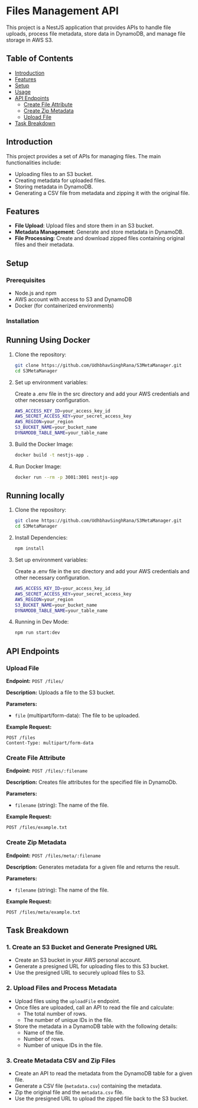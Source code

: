 # Files Management API

This project is a NestJS application that provides APIs to handle file uploads, process file metadata, store data in DynamoDB, and manage file storage in AWS S3.

## Table of Contents

- [Introduction](#introduction)
- [Features](#features)
- [Setup](#setup)
- [Usage](#usage)
- [API Endpoints](#api-endpoints)
  - [Create File Attribute](#create-file-attribute)
  - [Create Zip Metadata](#create-zip-metadata)
  - [Upload File](#upload-file)
- [Task Breakdown](#task-breakdown)

## Introduction

This project provides a set of APIs for managing files. The main functionalities include:
- Uploading files to an S3 bucket.
- Creating metadata for uploaded files.
- Storing metadata in DynamoDB.
- Generating a CSV file from metadata and zipping it with the original file.

## Features

- **File Upload**: Upload files and store them in an S3 bucket.
- **Metadata Management**: Generate and store metadata in DynamoDB.
- **File Processing**: Create and download zipped files containing original files and their metadata.

## Setup

### Prerequisites

- Node.js and npm
- AWS account with access to S3 and DynamoDB
- Docker (for containerized environments)

### Installation

## Running Using Docker

1. Clone the repository:
   ```sh
   git clone https://github.com/UdhbhavSinghRana/S3MetaManager.git
   cd S3MetaManager
   ```
2. Set up environment variables:
   
   Create a .env file in the src directory and add your AWS credentials and other necessary configuration.
   
   ```sh
   AWS_ACCESS_KEY_ID=your_access_key_id
   AWS_SECRET_ACCESS_KEY=your_secret_access_key
   AWS_REGION=your_region
   S3_BUCKET_NAME=your_bucket_name
   DYNAMODB_TABLE_NAME=your_table_name
   ```
   
4. Build the Docker Image:
   ```sh
   docker build -t nestjs-app .
   ```

5. Run Docker Image:
   ```sh
   docker run --rm -p 3001:3001 nestjs-app
   ```

## Running locally 

1. Clone the repository:
   ```sh
   git clone https://github.com/UdhbhavSinghRana/S3MetaManager.git
   cd S3MetaManager
   ```

2. Install Dependencies:
   ```sh
   npm install
   ```
   
3. Set up environment variables:
   
   Create a .env file in the src directory and add your AWS credentials and other necessary configuration.
   
   ```sh
   AWS_ACCESS_KEY_ID=your_access_key_id
   AWS_SECRET_ACCESS_KEY=your_secret_access_key
   AWS_REGION=your_region
   S3_BUCKET_NAME=your_bucket_name
   DYNAMODB_TABLE_NAME=your_table_name
   ```

5. Running in Dev Mode:
   ```sh
   npm run start:dev
   ```

## API Endpoints

### Upload File

**Endpoint:** `POST /files/`

**Description:** Uploads a file to the S3 bucket.

**Parameters:**

- `file` (multipart/form-data): The file to be uploaded.

**Example Request:**

```http
POST /files
Content-Type: multipart/form-data
```

### Create File Attribute

**Endpoint:** `POST /files/:filename`

**Description:** Creates file attributes for the specified file in DynamoDb.

**Parameters:**

- `filename` (string): The name of the file.

**Example Request:**

```http
POST /files/example.txt
```

### Create Zip Metadata

**Endpoint:** `POST /files/meta/:filename`

**Description:** Generates metadata for a given file and returns the result.

**Parameters:**

- `filename` (string): The name of the file.

**Example Request:**

```http
POST /files/meta/example.txt
```

## Task Breakdown

### 1. Create an S3 Bucket and Generate Presigned URL

- Create an S3 bucket in your AWS personal account.
- Generate a presigned URL for uploading files to this S3 bucket.
- Use the presigned URL to securely upload files to S3.

### 2. Upload Files and Process Metadata

- Upload files using the `uploadFile` endpoint.
- Once files are uploaded, call an API to read the file and calculate:
  - The total number of rows.
  - The number of unique IDs in the file.
- Store the metadata in a DynamoDB table with the following details:
  - Name of the file.
  - Number of rows.
  - Number of unique IDs in the file.

### 3. Create Metadata CSV and Zip Files

- Create an API to read the metadata from the DynamoDB table for a given file.
- Generate a CSV file (`metadata.csv`) containing the metadata.
- Zip the original file and the `metadata.csv` file.
- Use the presigned URL to upload the zipped file back to the S3 bucket.

   
